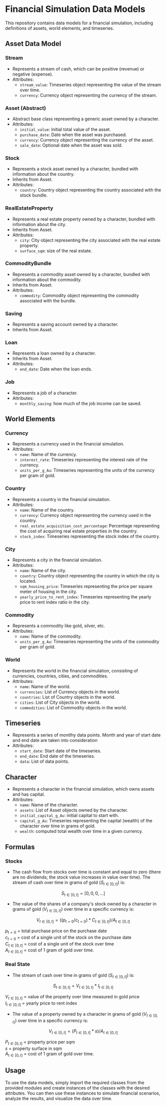 # Financial Simulation Data Models

This repository contains data models for a financial simulation, including definitions of assets, world elements, and timeseries.

## Asset Data Model

### Stream

- Represents a stream of cash, which can be positive (revenue) or negative (expense).
- Attributes:
  - `stream_value`: Timeseries object representing the value of the stream over time.
  - `currency`: Currency object representing the currency of the stream.

### Asset (Abstract)

- Abstract base class representing a generic asset owned by a character.
- Attributes:
  - `initial_value`: Initial total value of the asset.
  - `purchase_date`: Date when the asset was purchased.
  - `currency`: Currency object representing the currency of the asset.
  - `sale_date`: Optional date when the asset was sold.

### Stock

- Represents a stock asset owned by a character, bundled with information about the country.
- Inherits from Asset.
- Attributes:
  - `country`: Country object representing the country associated with the stock bundle.

### RealEstateProperty

- Represents a real estate property owned by a character, bundled with information about the city.
- Inherits from Asset.
- Attributes:
  - `city`: City object representing the city associated with the real estate property.
  - `surface_sqm`: size of the real estate.

### CommodityBundle

- Represents a commodity asset owned by a character, bundled with information about the commodity.
- Inherits from Asset.
- Attributes:
  - `commodity`: Commodity object representing the commodity associated with the bundle.

### Saving

- Represents a saving account owned by a character.
- Inherits from Asset.

### Loan

- Represents a loan owned by a character.
- Inherits from Asset.
- Attributes:
  - `end_date`: Date when the loan ends.

### Job

- Represents a job of a character.
- Attributes:
  - `monthly_saving`: how much of the job income can be saved.

## World Elements

### Currency

- Represents a currency used in the financial simulation.
- Attributes:
  - `name`: Name of the currency.
  - `interest_rate`: Timeseries representing the interest rate of the currency.
  - `units_per_g_Au`: Timeseries representing the units of the currency per gram of gold.

### Country

- Represents a country in the financial simulation.
- Attributes:
  - `name`: Name of the country.
  - `currency`: Currency object representing the currency used in the country.
  - `real_estate_acquisition_cost_percentage`: Percentage representing the cost of acquiring real estate properties in the country.
  - `stock_index`: Timeseries representing the stock index of the country.

### City

- Represents a city in the financial simulation.
- Attributes:
  - `name`: Name of the city.
  - `country`: Country object representing the country in which the city is located.
  - `sqm_housing_price`: Timeseries representing the price per square meter of housing in the city.
  - `yearly_price_to_rent_index`: Timeseries representing the yearly price to rent index ratio in the city.

### Commodity

- Represents a commodity like gold, silver, etc.
- Attributes:
  - `name`: Name of the commodity.
  - `units_per_g_Au`: Timeseries representing the units of the commodity per gram of gold.

### World

- Represents the world in the financial simulation, consisting of currencies, countries, cities, and commodities.
- Attributes:
  - `name`: Name of the world.
  - `currencies`: List of Currency objects in the world.
  - `countries`: List of Country objects in the world.
  - `cities`: List of City objects in the world.
  - `commodities`: List of Commodity objects in the world.

## Timeseries

- Represents a series of montlhy data points. Month and year of start date and end date are taken into consideration
- Attributes:
  - `start_date`: Start date of the timeseries.
  - `end_date`: End date of the timeseries.
  - `data`: List of data points.

## Character

- Represents a character in the financial simulation, which owns assets and has capital.
- Attributes:
  - `name`: Name of the character.
  - `assets`: List of Asset objects owned by the character.
  - `initial_capital_g_Au`: initial capital to start with.
  - `capital_g_Au`: Timeseries representing the capital (wealth) of the character over time in grams of gold.
  - `wealth`: computed total wealth over time in a given currency.

## Formulas

### Stocks
- The cash flow from stocks over time is constant and equal to zero (there are no dividends; the stock value increases in value over time). The stream of cash over time in grams of gold ($S_{t\in[0,t]}$) is:

$$S_{t\in[0,t]} = [0,0,0,...]$$

- The value of the shares of a company's stock owned by a character in grams of gold ($V_{t\in[0,t]}$) over time in a specific currency is:

$$V_{t\in[0,t]} = ((p_{t=0}/c_{t=0})*C_{t\in[0,t]})/A_{t\in[0,t]}$$

$p_{t=0}$ = total purchase price on the purchase date\
$c_{t=0}$ = cost of a single unit of the stock on the purchase date\
$C_{t\in[0,t]}$ = cost of a single unit of the stock over time\
$A_{t\in[0,t]}$ = cost of 1 gram of gold over time.


### Real State
- The stream of cash over time in grams of gold ($S_{t\in[0,t]}$) is:

$$S_{t\in[0,t]} = V_{t\in[0,t]} * I_{t\in[0,t]}$$

$V_{t\in[0,t]}$ = value of the property over time measured in gold price\
$I_{t\in[0,t]}$ = yearly price to rent index

- The value of a property owned by a character in grams of gold ($V_{t\in[0,t]}$) over time in a specific currency is:

$$V_{t\in[0,t]} = (P_{t\in[0,t]}*s)/A_{t\in[0,t]}$$

$P_{t\in[0,t]}$ = property price per sqm\
$s$ = property surface in sqm\
$A_{t\in[0,t]}$ = cost of 1 gram of gold over time.



## Usage

To use the data models, simply import the required classes from the provided modules and create instances of the classes with the desired attributes. You can then use these instances to simulate financial scenarios, analyze the results, and visualize the data over time.



